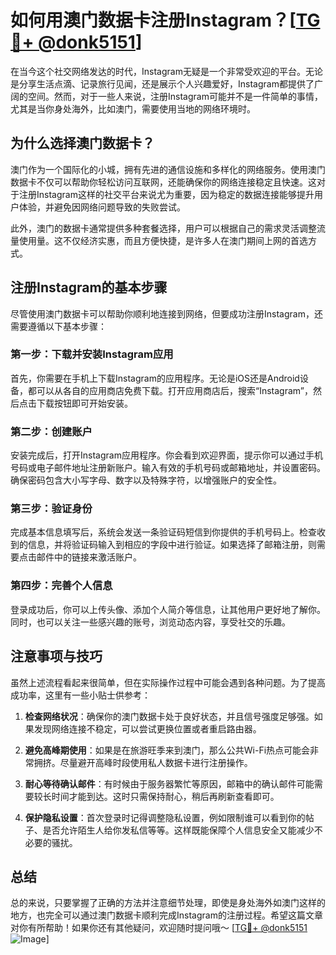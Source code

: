 # 如何用澳门数据卡注册Instagram？[[TG💪+ @donk5151](https://t.me/s/donk5151)]

在当今这个社交网络发达的时代，Instagram无疑是一个非常受欢迎的平台。无论是分享生活点滴、记录旅行见闻，还是展示个人兴趣爱好，Instagram都提供了广阔的空间。然而，对于一些人来说，注册Instagram可能并不是一件简单的事情，尤其是当你身处海外，比如澳门，需要使用当地的网络环境时。

## 为什么选择澳门数据卡？

澳门作为一个国际化的小城，拥有先进的通信设施和多样化的网络服务。使用澳门数据卡不仅可以帮助你轻松访问互联网，还能确保你的网络连接稳定且快速。这对于注册Instagram这样的社交平台来说尤为重要，因为稳定的数据连接能够提升用户体验，并避免因网络问题导致的失败尝试。

此外，澳门的数据卡通常提供多种套餐选择，用户可以根据自己的需求灵活调整流量使用量。这不仅经济实惠，而且方便快捷，是许多人在澳门期间上网的首选方式。

## 注册Instagram的基本步骤

尽管使用澳门数据卡可以帮助你顺利地连接到网络，但要成功注册Instagram，还需要遵循以下基本步骤：

### 第一步：下载并安装Instagram应用

首先，你需要在手机上下载Instagram的应用程序。无论是iOS还是Android设备，都可以从各自的应用商店免费下载。打开应用商店后，搜索“Instagram”，然后点击下载按钮即可开始安装。

### 第二步：创建账户

安装完成后，打开Instagram应用程序。你会看到欢迎界面，提示你可以通过手机号码或电子邮件地址注册新账户。输入有效的手机号码或邮箱地址，并设置密码。确保密码包含大小写字母、数字以及特殊字符，以增强账户的安全性。

### 第三步：验证身份

完成基本信息填写后，系统会发送一条验证码短信到你提供的手机号码上。检查收到的信息，并将验证码输入到相应的字段中进行验证。如果选择了邮箱注册，则需要点击邮件中的链接来激活账户。

### 第四步：完善个人信息

登录成功后，你可以上传头像、添加个人简介等信息，让其他用户更好地了解你。同时，也可以关注一些感兴趣的账号，浏览动态内容，享受社交的乐趣。

## 注意事项与技巧

虽然上述流程看起来很简单，但在实际操作过程中可能会遇到各种问题。为了提高成功率，这里有一些小贴士供参考：

1. **检查网络状况**：确保你的澳门数据卡处于良好状态，并且信号强度足够强。如果发现网络连接不稳定，可以尝试更换位置或者重启路由器。
   
2. **避免高峰期使用**：如果是在旅游旺季来到澳门，那么公共Wi-Fi热点可能会非常拥挤。尽量避开高峰时段使用私人数据卡进行注册操作。

3. **耐心等待确认邮件**：有时候由于服务器繁忙等原因，邮箱中的确认邮件可能需要较长时间才能到达。这时只需保持耐心，稍后再刷新查看即可。

4. **保护隐私设置**：首次登录时记得调整隐私设置，例如限制谁可以看到你的帖子、是否允许陌生人给你发私信等等。这样既能保障个人信息安全又能减少不必要的骚扰。

## 总结

总的来说，只要掌握了正确的方法并注意细节处理，即使是身处海外如澳门这样的地方，也完全可以通过澳门数据卡顺利完成Instagram的注册过程。希望这篇文章对你有所帮助！如果你还有其他疑问，欢迎随时提问哦～ [[TG💪+ @donk5151](https://t.me/s/donk5151) ![Image](https://i.postimg.cc/rwNCRYN7/Snipaste-2025-04-30-17-27-05.png)]